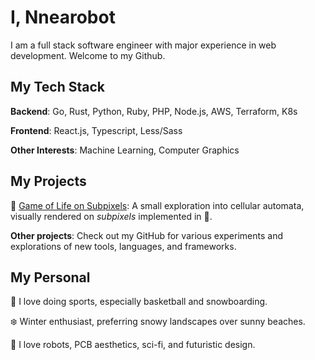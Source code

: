 # I, Nnearobot

I am a full stack software engineer with major experience in web development. Welcome to my Github.

## My Tech Stack

**Backend**: Go, Rust, Python, Ruby, PHP, Node.js, AWS, Terraform, K8s

**Frontend**: React.js, Typescript, Less/Sass

**Other Interests**: Machine Learning, Computer Graphics

## My Projects

🦠 [Game of Life on Subpixels](https://github.com/nnearobot/lifegame-subpixels): A small exploration into cellular automata, visually rendered on _subpixels_ implemented in 🦀.

**Other projects**: Check out my GitHub for various experiments and explorations of new tools, languages, and frameworks.

## My Personal

🏀 I love doing sports, especially basketball and snowboarding.

❄️ Winter enthusiast, preferring snowy landscapes over sunny beaches.

🤖 I love robots, PCB aesthetics, sci-fi, and futuristic design.

